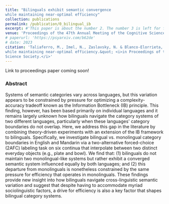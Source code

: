 ```yaml
---
title: "Bilinguals exhibit semantic convergence
while maintaining near-optimal efficiency"
collection: publications
permalink: /publication/0_bilingual_ib
excerpt: #'This paper is about the number 2. The number 3 is left for future work.' date: 
venue: 'Proceedings of the 47th Annual Meeting of the Cognitive Science Society (CogSci 2025)'
# paperurl: 'https://psyarxiv.com/b62de'
# date: 2023
citation: 'Taliaferro, M., Imel, N., Zaslavsky, N. & Blanco-Elorrieta, E. (2025). &quot;Bilinguals exhibit semantic convergence
while maintaining near-optimal efficiency.&quot; <i>in Proceedings of the 46th Annual Meeting of the Cognitive
Science Society.</i>'
---
```




<!-- [![Paper](https://img.shields.io/badge/paper-lightblue)](https://escholarship.org/uc/item/7pc1g61d) -->

Link to proceedings paper coming soon!

### Abstract

Systems of semantic categories vary across languages, but this variation appears to be constrained by pressure for optimizing a complexity-accuracy tradeoff known as the Information Bottleneck (IB) principle. This finding, however, has been based primarily on individual languages and it remains largely unknown how bilinguals navigate the category systems of two different languages, particularly when these languages' category boundaries do not overlap. Here, we address this gap in the literature by combining theory-driven experiments with an extension of the IB framework to bilinguals. Specifically, we investigate bilingual vs. monolingual category boundaries in English and Mandarin via a two-alternative forced-choice (2AFC) labeling task on six continua that interpolate between two distinct everyday objects (e.g., plate and bowl). We find that: (1) bilinguals do not maintain two monolingual-like systems but rather exhibit a converged semantic system influenced equally by both languages; and (2) this departure from monolinguals is nonetheless constrained by the same pressure for efficiency that operates in monolinguals. These findings provide new insight into how bilinguals navigate cross-linguistic semantic variation and suggest that despite having to accommodate myriad  sociolinguistic factors, a drive for efficiency is also a key factor that shapes bilingual category systems.

